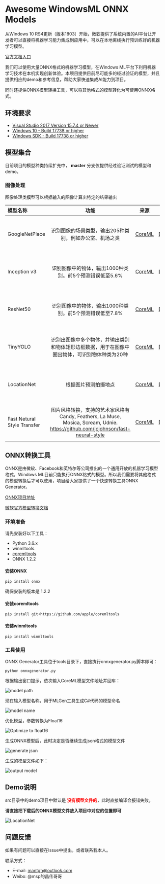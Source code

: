 # Awesome WindowsML ONNX Models

从Windows 10 RS4更新（版本1803）开始，微软提供了系统内置的AI平台让开发者可以直接将机器学习能力集成到应用中，可以在本地离线执行预训练好的机器学习模型。

[官方文档入口](https://docs.microsoft.com/en-us/windows/uwp/machine-learning/)

我们可以使用大量ONNX格式的机器学习模型，在Windows ML平台下利用机器学习技术在本机实现创新体验。本项目提供目前尽可能多的经过验证的模型，并且提供相应的demo和参考信息，帮助大家快速集成AI能力到项目。

同时还提供ONNX模型转换工具，可以将其他格式的模型转化为可使用ONNX格式。

## 环境要求

- [Visual Studio 2017 Version 15.7.4 or Newer](https://developer.microsoft.com/en-us/windows/downloads)
- [Windows 10 - Build 17738 or higher](https://www.microsoft.com/en-us/software-download/windowsinsiderpreviewiso)
- [Windows SDK - Build 17738 or higher](https://www.microsoft.com/en-us/software-download/windowsinsiderpreviewSDK)

## 模型集合
  
目前项目的模型种类持续扩充中， __master__ 分支仅提供经过验证测试的模型和demo。

### 图像处理
  
图像处理类模型可以根据输入的图像计算出特定的结果输出


| 模型名称  | 功能  |  来源| |
|:------------- |:---------------:| :-------------:|:---------:|
| GoogleNetPlace      | 识别图像的场景类型，输出205种类别，例如办公室、机场之类 |[CoreML](https://coreml.store/googlenetplaces)|[模型下载](https://github.com/ChangweiZhang/Awesome-ONNX-Models) [Demo](https://github.com/ChangweiZhang/Awesome-WindowsML-ONNX-Models/tree/master/src/WindowsML-Demos/GoogleNetPlaces) [参考文献](http://places.csail.mit.edu/index.html) |
| Inception v3      | 识别图像中的物体，输出1000种类别。前5个预测错误低至5.6%        | [CoreML](https://coreml.store/inceptionv3)|          [模型下载](https://github.com/ChangweiZhang/Awesome-ONNX-Models) [Demo](https://github.com/ChangweiZhang/Awesome-WindowsML-ONNX-Models/tree/master/src/WindowsML-Demos/InceptionV3) [参考文献](https://arxiv.org/abs/1512.00567) |
| ResNet50 | 识别图像中的物体，输出1000种类别。前5个预测错误低至7.8%        |   [CoreML](https://coreml.store/resnet50)|       [模型下载](https://github.com/ChangweiZhang/Awesome-ONNX-Models) [Demo](https://github.com/ChangweiZhang/Awesome-WindowsML-ONNX-Models/tree/master/src/WindowsML-Demos/ResNet50) [参考文献](https://arxiv.org/abs/1512.03385)  |
| TinyYOLO | 识别出图像中多个物体，并输出类别和物体矩形边框数据，用于在图像中圈出物体，可识别物体种类为20种       | [CoreML](https://coreml.store/tinyyolo)|        [模型下载](https://github.com/ChangweiZhang/Awesome-ONNX-Models) [Demo](https://github.com/ChangweiZhang/Awesome-WindowsML-ONNX-Models/tree/master/src/WindowsML-Demos/TinyYOLO) [参考文献](http://machinethink.net/blog/object-detection-with-yolo) |
| LocationNet | 根据图片预测拍摄地点 |[CoreML](https://coreml.store/rn1015k500)|[模型下载](https://cwonnxstorage.blob.core.windows.net/onnx/RN1015k500.onnx) [Demo](https://github.com/ChangweiZhang/Awesome-WindowsML-ONNX-Models/tree/master/src/WindowsML-Demos/LocationNet) [参考文献](https://aws.amazon.com/blogs/ai/estimating-the-location-of-images-using-mxnet-and-multimedia-commons-dataset-on-aws-ec2) |
| Fast Netural Style Transfer      | 图片风格转换，支持的艺术家风格有Candy, Feathers, La Muse, Mosica, Scream, Udnie. https://github.com/jcjohnson/fast-neural-style |[CoreML](https://coreml.store/googlenetplaces)|[模型下载](https://github.com/ChangweiZhang/Awesome-ONNX-Models) [Demo](https://github.com/ChangweiZhang/Awesome-WindowsML-ONNX-Models/tree/master/src/WindowsML-Demos/FNSSeries) [参考文献](https://cs.stanford.edu/people/jcjohns/eccv16/) |
  
  
## ONNX转换工具

ONNX是由微软、Facebook和英特尔等公司推出的一个通用开放的机器学习模型格式，Windows ML目前只能执行ONNX格式的模型。所以我们需要将其他格式的模型转换后才可以使用，项目给大家提供了一个快速转换工具ONNX Generator。

[ONNX项目地址](https://github.com/onnx/onnx)

[微软官方模型转换文档](https://docs.microsoft.com/en-us/windows/uwp/machine-learning/conversion-samples)

### 环境准备

请先安装好以下工具：

* Python 3.6.x
* winmltools
* [coremltools](https://github.com/apple/coremltools)
* ONNX 1.2.2

#### 安装ONNX
```
pip install onnx
```
确保安装的版本是 1.2.2

#### 安装coremltools
```
pip install git+https://github.com/apple/coremltools
```
#### 安装winmltools
```
pip install winmltools
```


### 工具使用

ONNX Generator工具位于tools目录下，直接执行onnxgenerator.py脚本即可：


```
python onnxgenerator.py
```

根据输出窗口提示，依次输入CoreML模型文件地址并回车：

![model path](https://github.com/ChangweiZhang/Awesome-WindowsML-ONNX-Models/blob/master/images/step1.png?raw=true)


现在输入模型名称，用于MLGen工具生成C#代码的模型命名


![model name](https://raw.githubusercontent.com/ChangweiZhang/Awesome-WindowsML-ONNX-Models/master/images/step2.png)

优化模型，参数转换为Float16

![Optimize to float16](https://raw.githubusercontent.com/ChangweiZhang/Awesome-WindowsML-ONNX-Models/master/images/step3.jpg)

生成ONNX模型后，此时决定是否继续生成json格式的模型文件

![generate json](https://raw.githubusercontent.com/ChangweiZhang/Awesome-WindowsML-ONNX-Models/master/images/step4.jpg)

生成的模型文件如下：

![output model](https://raw.githubusercontent.com/ChangweiZhang/Awesome-WindowsML-ONNX-Models/master/images/result.png)

## Demo说明

src目录中的demo项目中默认是 **<font color=red>没有模型文件的</font>**，此时直接编译会报错失败。

**请直接把下载后的ONNX模型文件放入项目中对应的位置即可**

![LocationNet](https://raw.githubusercontent.com/ChangweiZhang/Awesome-WindowsML-ONNX-Models/master/images/demo.png)

## 问题反馈

如果有问题可以直接在Issue中提出，或者联系我本人。

联系方式：


* E-mail: [mantgh@outlook.com](mailto://mantgh@outlook.com)
* Weibo: @msp的昌伟哥哥
